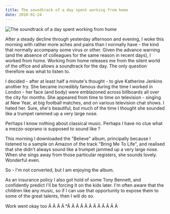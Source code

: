 ```yaml
---
title: The soundtrack of a day spent working from home
date: 2010-02-24
---
```


![The soundtrack of a day spent working from home](https://source.unsplash.com/npxXWgQ33ZQ/1600x900)

After a steady decline through yesterday afternoon and evening, I woke this morning with rather more aches and pains than I normally have - the kind that normally accompany some virus or other. Given the advance warning (and the absence of colleagues for the same reason in recent days), I worked from home. Working from home releases me from the silent world of the office and allows a soundtrack for the day. The only question therefore was what to listen to.

I decided - after at least half a minute's thought - to give Katherine Jenkins another try. She became incredibly famous during the time I worked in London - her face (and body) were emblazoned across billboards all over the city for months. She appeared from time to time on television - singing at New Year, at big football matches, and on various television chat shows. I hated her. Sure, she's beautiful, but much of the time I thought she sounded like a trumpet rammed up a very large nose.

Perhaps I know nothing about classical music. Perhaps I have no clue what a mezzo-soprano is supposed to sound like ?

This morning I downloaded the "Believe" album, principally because I listened to a sample on Amazon of the track "Bring Me To Life", and realised that she didn't always sound like a trumpet jammed up a very large nose. When she sings away from those particular registers, she sounds lovely. Wonderful even.

So - I'm not converted, but I am enjoying the album.

As an insurance policy I also got hold of some Tony Bennett, and confidently predict I'll be forcing it on the kids later. I'm often aware that the children like any music, so if I can use that opportunity to expose them to some of the great talents, then I will do so.

Work went okay too Ã Ã Ã Ã °Ã Ã Ã Ã Ã Ã Ã Ã Ã Ã Ã Ã 